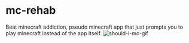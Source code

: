 # mc-rehab
Beat minecraft addiction, pseudo minecraft app that just prompts you to play minecraft instead of the app itself.
![should-i-mc-gif](https://user-images.githubusercontent.com/64703515/204905821-364de32a-f38f-458a-a42a-c647982f0414.gif)
